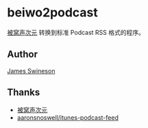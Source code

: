 # beiwo2podcast

[被窝声次元](http://www.beiwo.ac) 转换到标准 Podcast RSS 格式的程序。

## Author

[James Swineson](https://swineson.me)

## Thanks

 * [被窝声次元](http://www.beiwo.ac)
 * [aaronsnoswell/itunes-podcast-feed](https://github.com/aaronsnoswell/itunes-podcast-feed)

